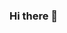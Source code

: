### Hi there 👋

<!--
**wishihab/wishihab** is a ✨ _special_ ✨ repository because its `README.md` (this file) appears on your GitHub profile.

## Github Stats  
<table><tr><td valign="top" width="50%">

<img src="https://github-readme-stats-sable-pi.vercel.app/api?username=wishihab&show_icons=true&count_private=true&hide_border=true" align="left" style="width: 100%" />

</td><td valign="top" width="50%">

<img src="https://github-readme-stats-sable-pi.vercel.app//api/top-langs/?username=wishihab&hide_border=true&layout=compact" align="left" style="width: 100%" />

</td></tr></table>  

<br/> 

